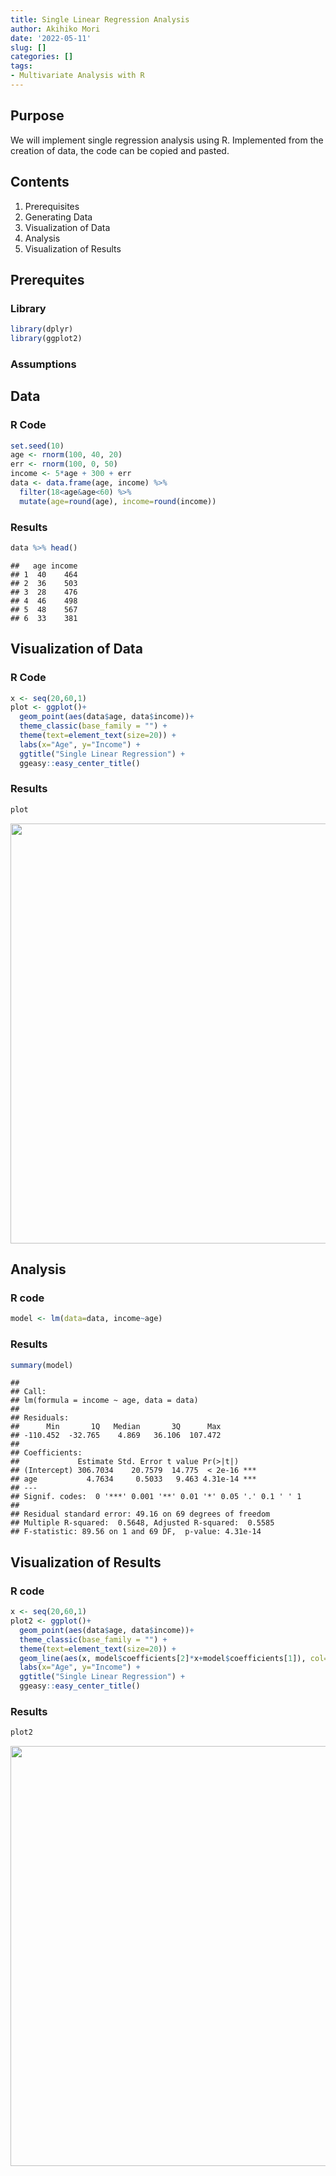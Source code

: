 ```yaml
---
title: Single Linear Regression Analysis
author: Akihiko Mori
date: '2022-05-11'
slug: []
categories: []
tags: 
- Multivariate Analysis with R
---
```


## Purpose

We will implement single regression analysis using R. Implemented from the creation of data, the code can be copied and pasted.

## Contents
1. Prerequisites
2. Generating Data
3. Visualization of Data
4. Analysis
5. Visualization of Results

## Prerequites

### Library

```r
library(dplyr)
library(ggplot2)
```

### Assumptions

## Data

### R Code

```r
set.seed(10)
age <- rnorm(100, 40, 20) 
err <- rnorm(100, 0, 50) 
income <- 5*age + 300 + err
data <- data.frame(age, income) %>%
  filter(18<age&age<60) %>%
  mutate(age=round(age), income=round(income))
```

### Results

```r
data %>% head()
```

```
##   age income
## 1  40    464
## 2  36    503
## 3  28    476
## 4  46    498
## 5  48    567
## 6  33    381
```

## Visualization of Data

### R Code

```r
x <- seq(20,60,1)
plot <- ggplot()+
  geom_point(aes(data$age, data$income))+
  theme_classic(base_family = "") +
  theme(text=element_text(size=20)) +
  labs(x="Age", y="Income") +
  ggtitle("Single Linear Regression") +
  ggeasy::easy_center_title()
```

### Results

```r
plot
```

<img src="{{< blogdown/postref >}}index_files/figure-html/unnamed-chunk-5-1.png" width="672" />

## Analysis

### R code

```r
model <- lm(data=data, income~age)
```
### Results

```r
summary(model)
```

```
## 
## Call:
## lm(formula = income ~ age, data = data)
## 
## Residuals:
##      Min       1Q   Median       3Q      Max 
## -110.452  -32.765    4.869   36.106  107.472 
## 
## Coefficients:
##             Estimate Std. Error t value Pr(>|t|)    
## (Intercept) 306.7034    20.7579  14.775  < 2e-16 ***
## age           4.7634     0.5033   9.463 4.31e-14 ***
## ---
## Signif. codes:  0 '***' 0.001 '**' 0.01 '*' 0.05 '.' 0.1 ' ' 1
## 
## Residual standard error: 49.16 on 69 degrees of freedom
## Multiple R-squared:  0.5648,	Adjusted R-squared:  0.5585 
## F-statistic: 89.56 on 1 and 69 DF,  p-value: 4.31e-14
```

## Visualization of Results

### R code

```r
x <- seq(20,60,1)
plot2 <- ggplot()+
  geom_point(aes(data$age, data$income))+
  theme_classic(base_family = "") +
  theme(text=element_text(size=20)) +
  geom_line(aes(x, model$coefficients[2]*x+model$coefficients[1]), col="blue") +
  labs(x="Age", y="Income") +
  ggtitle("Single Linear Regression") +
  ggeasy::easy_center_title()
```

### Results

```r
plot2
```

<img src="{{< blogdown/postref >}}index_files/figure-html/unnamed-chunk-9-1.png" width="672" />

